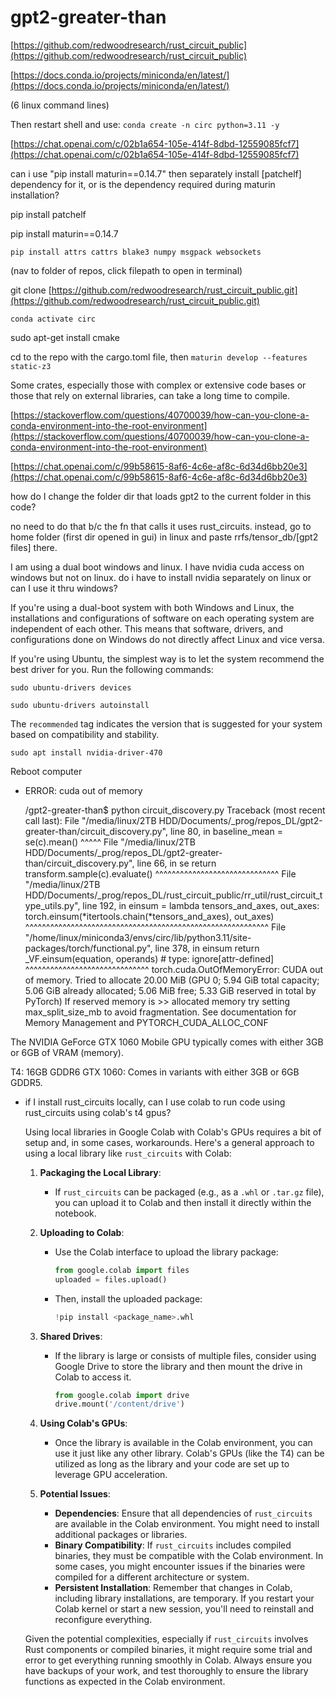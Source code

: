 # gpt2-greater-than

[https://github.com/redwoodresearch/rust_circuit_public](https://github.com/redwoodresearch/rust_circuit_public)

[https://docs.conda.io/projects/miniconda/en/latest/](https://docs.conda.io/projects/miniconda/en/latest/)

(6 linux command lines)

Then restart shell and use: `conda create -n circ python=3.11 -y`

[https://chat.openai.com/c/02b1a654-105e-414f-8dbd-12559085fcf7](https://chat.openai.com/c/02b1a654-105e-414f-8dbd-12559085fcf7)

can i use "pip install maturin==0.14.7" then separately install [patchelf] dependency for it, or is the dependency required during maturin installation?

pip install patchelf

pip install maturin==0.14.7

`pip install attrs cattrs blake3 numpy msgpack websockets`

(nav to folder of repos, click filepath to open in terminal)

git clone [https://github.com/redwoodresearch/rust_circuit_public.git](https://github.com/redwoodresearch/rust_circuit_public.git)

`conda activate circ`

sudo apt-get install cmake

cd to the repo with the cargo.toml file, then `maturin develop --features static-z3`

Some crates, especially those with complex or extensive code bases or those that rely on external libraries, can take a long time to compile.

[https://stackoverflow.com/questions/40700039/how-can-you-clone-a-conda-environment-into-the-root-environment](https://stackoverflow.com/questions/40700039/how-can-you-clone-a-conda-environment-into-the-root-environment)

[https://chat.openai.com/c/99b58615-8af6-4c6e-af8c-6d34d6bb20e3](https://chat.openai.com/c/99b58615-8af6-4c6e-af8c-6d34d6bb20e3)

how do I change the folder dir that loads gpt2 to the current folder in this code?

no need to do that b/c the fn that calls it uses rust_circuits. instead, go to home folder (first dir opened in gui) in linux and paste rrfs/tensor_db/[gpt2 files] there.

I am using a dual boot windows and linux. I have nvidia cuda access on windows but not on linux. do i have to install nvidia separately on linux or can I use it thru windows?

If you're using a dual-boot system with both Windows and Linux, the installations and configurations of software on each operating system are independent of each other. This means that software, drivers, and configurations done on Windows do not directly affect Linux and vice versa.

If you're using Ubuntu, the simplest way is to let the system recommend the best driver for you. Run the following commands:

`sudo ubuntu-drivers devices`

`sudo ubuntu-drivers autoinstall`

The `recommended` tag indicates the version that is suggested for your system based on compatibility and stability.

`sudo apt install nvidia-driver-470`

Reboot computer

- ERROR: cuda out of memory
    
    /gpt2-greater-than$ python circuit_discovery.py
    Traceback (most recent call last):
    File "/media/linux/2TB HDD/Documents/_prog/repos_DL/gpt2-greater-than/circuit_discovery.py", line 80, in <module>
    baseline_mean = se(c).mean()
    ^^^^^
    File "/media/linux/2TB HDD/Documents/_prog/repos_DL/gpt2-greater-than/circuit_discovery.py", line 66, in se
    return transform.sample(c).evaluate()
    ^^^^^^^^^^^^^^^^^^^^^^^^^^^^^^
    File "/media/linux/2TB HDD/Documents/_prog/repos_DL/rust_circuit_public/rr_util/rust_circuit_type_utils.py", line 192, in <lambda>
    einsum = lambda tensors_and_axes, out_axes: torch.einsum(*itertools.chain(*tensors_and_axes), out_axes)
    ^^^^^^^^^^^^^^^^^^^^^^^^^^^^^^^^^^^^^^^^^^^^^^^^^^^^^^^^^^^
    File "/home/linux/miniconda3/envs/circ/lib/python3.11/site-packages/torch/functional.py", line 378, in einsum
    return _VF.einsum(equation, operands)  # type: ignore[attr-defined]
    ^^^^^^^^^^^^^^^^^^^^^^^^^^^^^^
    torch.cuda.OutOfMemoryError: CUDA out of memory. Tried to allocate 20.00 MiB (GPU 0; 5.94 GiB total capacity; 5.06 GiB already allocated; 5.06 MiB free; 5.33 GiB reserved in total by PyTorch) If reserved memory is >> allocated memory try setting max_split_size_mb to avoid fragmentation.  See documentation for Memory Management and PYTORCH_CUDA_ALLOC_CONF
    

The NVIDIA GeForce GTX 1060 Mobile GPU typically comes with either 3GB or 6GB of VRAM (memory).

T4: 16GB GDDR6
GTX 1060: Comes in variants with either 3GB or 6GB GDDR5.

- if I install rust_circuits locally, can I use colab to run code using rust_circuits using colab's t4 gpus?
    
    Using local libraries in Google Colab with Colab's GPUs requires a bit of setup and, in some cases, workarounds. Here's a general approach to using a local library like `rust_circuits` with Colab:
    
    1. **Packaging the Local Library**:
        - If `rust_circuits` can be packaged (e.g., as a `.whl` or `.tar.gz` file), you can upload it to Colab and then install it directly within the notebook.
    2. **Uploading to Colab**:
        - Use the Colab interface to upload the library package:
            
            ```python
            from google.colab import files
            uploaded = files.upload()
            
            ```
            
        - Then, install the uploaded package:
            
            ```python
            !pip install <package_name>.whl
            
            ```
            
    3. **Shared Drives**:
        - If the library is large or consists of multiple files, consider using Google Drive to store the library and then mount the drive in Colab to access it.
            
            ```python
            from google.colab import drive
            drive.mount('/content/drive')
            
            ```
            
    4. **Using Colab's GPUs**:
        - Once the library is available in the Colab environment, you can use it just like any other library. Colab's GPUs (like the T4) can be utilized as long as the library and your code are set up to leverage GPU acceleration.
    5. **Potential Issues**:
        - **Dependencies**: Ensure that all dependencies of `rust_circuits` are available in the Colab environment. You might need to install additional packages or libraries.
        - **Binary Compatibility**: If `rust_circuits` includes compiled binaries, they must be compatible with the Colab environment. In some cases, you might encounter issues if the binaries were compiled for a different architecture or system.
        - **Persistent Installation**: Remember that changes in Colab, including library installations, are temporary. If you restart your Colab kernel or start a new session, you'll need to reinstall and reconfigure everything.
    
    Given the potential complexities, especially if `rust_circuits` involves Rust components or compiled binaries, it might require some trial and error to get everything running smoothly in Colab. Always ensure you have backups of your work, and test thoroughly to ensure the library functions as expected in the Colab environment.
